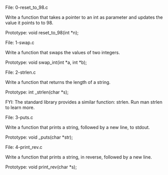 File: 0-reset_to_98.c

Write a function that takes a pointer to an int as parameter and updates the value it points to to 98.

Prototype: void reset_to_98(int *n);




File: 1-swap.c

Write a function that swaps the values of two integers.

Prototype: void swap_int(int *a, int *b);



File: 2-strlen.c

Write a function that returns the length of a string.

Prototype: int _strlen(char *s);

FYI: The standard library provides a similar function: strlen. Run man strlen to learn more.


File: 3-puts.c

Write a function that prints a string, followed by a new line, to stdout.

Prototype: void _puts(char *str);


File: 4-print_rev.c

Write a function that prints a string, in reverse, followed by a new line.

Prototype: void print_rev(char *s);


